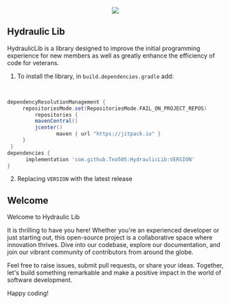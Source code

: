 <p align="center">
  <img src="https://github.com/Tea505/HydraulicLib/blob/master/HydraLib/Hydraulic%20Hydras.png">
</p>

## Hydraulic Lib
HydraulicLib is a library designed to improve the initial programming experience for new members as 
well as greatly enhance the efficiency of code for veterans.

1. To install the library, in `build.dependencies.gradle` add:
</br>

   ```gradle
   dependencyResolutionManagement {
		repositoriesMode.set(RepositoriesMode.FAIL_ON_PROJECT_REPOS)
		    repositories {
			mavenCentral()
			jcenter()
                   maven { url "https://jitpack.io" }
		}
	}
   dependencies {
         implementation 'com.github.Tea505:HydraulicLib:VERSION'
   }
   ```  
2. Replacing `VERSION` with the latest release

## Welcome
Welcome to Hydraulic Lib

It is thrilling to have you here! Whether you're an experienced developer or just starting out, 
this open-source project is a collaborative space where innovation thrives. Dive into our codebase, 
explore our documentation, and join our vibrant community of contributors from around the globe.

Feel free to raise issues, submit pull requests, or share your ideas. Together, 
let's build something remarkable and make a positive impact in the world of software development.

Happy coding! 
